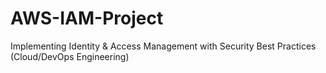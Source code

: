 # AWS-IAM-Project
Implementing Identity &amp; Access Management with Security Best Practices (Cloud/DevOps Engineering)
